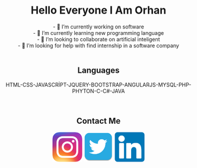 
<h1 align="center">Hello Everyone I Am Orhan </h1>
<div align="center">
- 🔭 I’m currently working on software
</br>
- 🌱 I’m currently learning new programming language
</br>
- 👯 I’m looking to collaborate on artificial inteligent 
</br>
- 🤔 I’m looking for help with find internship in a software company
</br>
</div>
</br>
<h2 align="center">Languages</h2>
<p align="center">HTML-CSS-JAVASCRİPT-JQUERY-BOOTSTRAP-ANGULARJS-MYSQL-PHP-PHYTON-C-C#-JAVA</p>
</br>
<h2 align="center">Contact Me</h2>
<div align="center">
<a href="https://www.instagram.com/orhan_kbakan/"><img width="80px" src="https://github.com/orhankoyunbakan/orhankoyunbakan/blob/main/instagram-icon.png"></a>
<a href="https://www.twitter.com/orhan_kbakan/"><img width="80px" src="https://github.com/orhankoyunbakan/orhankoyunbakan/blob/main/twitter-icon.png"></a>
<a href="https://www.linkedin.com/orhan_kbakan/"><img width="80px" src="https://github.com/orhankoyunbakan/orhankoyunbakan/blob/main/linkedin-icon.png"></a>
</div>




